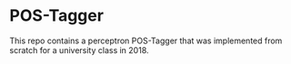 # POS-Tagger
This repo contains a perceptron POS-Tagger that was implemented from scratch for a university class in 2018. 
